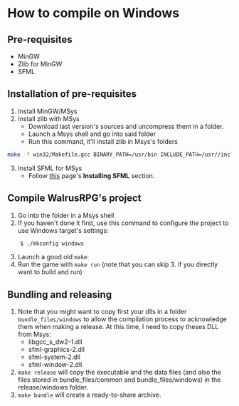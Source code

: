 # How to compile on Windows

## Pre-requisites
- MinGW
- Zlib for MinGW
- SFML

## Installation of pre-requisites

1. Install MinGW/MSys
2. Install zlib with MSys 
    - Download last version's sources and uncompress them in a folder.
    - Launch a Msys shell and go into said folder
    - Run this command, it'll install zlib in Msys's folders
``` bash
make -f win32/Makefile.gcc BINARY_PATH=/usr/bin INCLUDE_PATH=/usr//include LIBRARY_PATH=/usr/lib install
```
3. Install SFML for MSys
    - Follow [this](http://www.sfml-dev.org/tutorials/2.0/start-cb.php) page's **Installing SFML** section.

## Compile WalrusRPG's project

1. Go into the folder in a Msys shell
2. If you haven't done it first, use this command to configure the project to use Windows target's settings:
```bash
    $ ./mkconfig windows
```
3. Launch a good old `make`:
4. Run the game with `make run` (note that you can skip 3. if you directly want to build and run)

## Bundling and releasing
1. Note that you might want to copy first your dlls in a folder `bundle_files/windows` to allow the compilation process to acknowledge them when making a release. At this time, I need to copy theses DLL from Msys:
    - libgcc_s_dw2-1.dll
    - sfml-graphics-2.dll
    - sfml-system-2.dll
    - sfml-window-2.dll
2. `make release` will copy the executable and the data files (and also the files stored in bundle_files/common and bundle_files/windows) in the release/windows folder.
3. `make bundle` will create a ready-to-share archive.